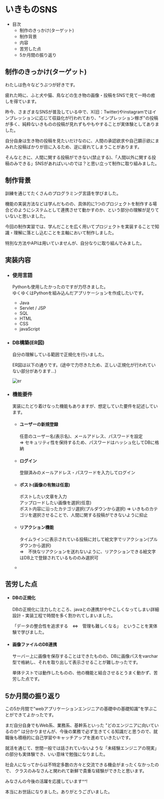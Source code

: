 # いきものSNS

- 目次
  - 制作のきっかけ(ターゲット)
  - 制作背景
  - 内容
  - 苦労した点
  - 5か月間の振り返り  

  

## 制作のきっかけ(ターゲット)
  わたしは色々などうぶつが好きです。
  
  疲れた時に、ふと犬や猫、鳥などの生き物の画像・投稿をSNSで見て一時の癒しを得ています。

  昨今、さまざまなSNSが普及している中で、X(旧：Twitter)やinstagramではインプレッションに応じて収益化が行われており、"インプレッション稼ぎ"の投稿が多く、純粋ないきものの投稿が見れずもやもやすることが実体験としてありました。
  
  自分自身は生き物の投稿を見たいだけなのに、人間の承認欲求や自己顕示欲にまみれた投稿ばかりが目に入るため、逆に疲れてしまうことがあります。

  そんなときに、人間に関する投稿ができない(禁止する)、「人間以外に関する投稿のみできる」SNSがあればいいのでは？と思い立って制作に取り組みました。 



## 制作背景
  訓練を通じてたくさんのプログラミング言語を学びました。
  
  機能の実装方法などは学んだものの、具体的に1つのプロジェクトを制作する場合どのようにシステムとして連携させて動かすのか、という部分の理解が足りていないと思いました。

  今回の制作実習では、学んだことを広く用いてプロジェクトを実装することで知識・理解に落とし込むことを主軸において制作しました。
  
  特別な方法やAPIは用いていませんが、自分なりに取り組んでみました。


## 実装内容
  - ### 使用言語
    Pythonも使用したかったのですが力尽きました。  
    ゆくゆくはPythonを組み込んだアプリケーションを作成したいです。
    
    - Java
    - Servlet / JSP
    - SQL
    - HTML
    - CSS
    - javaScript


  - ### DB構築(ER図)

    自分の理解している範囲で正規化を行いました。
    
    ER図は以下の通りです。(途中で力尽きたため、正しい正規化が行われていない部分があります…)
    
    ![er](https://github.com/user-attachments/assets/c067b8fd-bfac-4438-92cd-5232322fc024)

  - ### 機能要件  
    実装にたどり着けなった機能もありますが、想定していた要件を記述しています。  
    
    - #### ユーザーの新規登録
      
      任意のユーザー名(表示名)、メールアドレス、パスワードを設定  
        ⇒ セキュリティ性を保持するため、パスワードはハッシュ化してDBに格納
     
    - #### ログイン

      登録済みのメールアドレス・パスワードを入力してログイン
     
    - #### ポスト(画像の有無は任意)

      ポストしたい文章を入力  
      アップロードしたい画像を選択(任意)  
      ポスト内容に沿ったカテゴリ選択(プルダウンから選択)
        ⇒ いきものカテゴリを選択させることで、人間に関する投稿ができないように抑止
      
       
    - #### リアクション機能

      タイムラインに表示されている投稿に対して絵文字でリアクション(プルダウンから選択)  
        ⇒　不快なリアクションを送れないように、リアクションできる絵文字はDB上で登録されているもののみ選択可

    - 


## 苦労した点
  
  - #### DBの正規化

    DBの正規化に注力したところ、javaとの連携がややこしくなってしまい詳細設計・実装工程で時間を多く割かれてしまいました。

    「データの整合性を追求する　⇔　管理も難しくなる」　ということを実体験で学びました。  

  
  - #### 画像ファイルのDB連携

    サーバー上に画像を保存することはできたものの、DBに画像パスをvarchar型で格納し、それを取り出して表示させることが難しかったです。

    単体テストでは動作したものの、他の機能と結合させるとうまく動かず、苦労した点です。  


##  5か月間の振り返り
  
  この5か月間で"webアプリケーションエンジニアの基礎中の基礎知識"を学ぶことができてよかったです。
  
  まだ自分自身でもWeb系、業務系、基幹系といった "どのエンジニアに向いているのか" は分かりませんが、今後の業務で必ず生きてくる知識だと思うので、就職後も積極的に自己学習やキャッチアップを進めていきたいです。
  
  就活を通じて、世間一般では話されていないような「未経験エンジニアの現実」の部分も実体験でき、いい意味で勉強になりました。
  

  
  社会人になってからは不特定多数の方々と交流できる機会がまったくなかったので、
  クラスのみなさんと関われて新鮮で貴重な経験ができたと思います。

  みなさんの今後の活躍を応援しています^^!  
  

    
  
  本当にお世話になりました。ありがとうございました。

  
